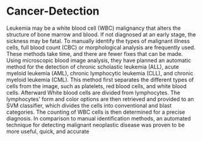 # Cancer-Detection
Leukemia may be a white blood cell (WBC) malignancy that alters the structure of
bone marrow and blood. If not diagnosed at an early stage, the sickness may be fatal.
To manually identify the types of malignant illness cells, full blood count (CBC) or
morphological analysis are frequently used. These methods take time, and there are
fewer fixes that can be made. Using microscopic blood image analysis, they have
planned an automatic method for the detection of chronic scholastic leukemia (ALL),
acute myeloid leukemia (AML), chronic lymphocytic leukemia (CLL), and chronic
myeloid leukemia (CML). This method first separates the different types of cells from
the image, such as platelets, red blood cells, and white blood cells. Afterward White
blood cells are divided from lymphocytes. The lymphocytes' form and color options
are then retrieved and provided to an SVM classifier, which divides the cells into
conventional and blast categories. The counting of WBC cells is then determined for a
precise diagnosis. In comparison to manual identification methods, an automated
technique for detecting malignant neoplastic disease was proven to be more useful,
quick, and accurate
